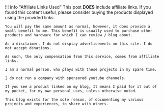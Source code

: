 !!! info "Affiliate Links Used"
    This post **DOES** include affiliate links. If you found this content useful, please consider buying the products displayed using the provided links.

    You will pay the same amount as normal, however, it does provide a small benefit to me. This benefit is usually used to purchase other products and hardware for which I can review / blog about.

    As a disclaimer, I do not display advertisements on this site. I do not accept donations.
    
    As such, the only compensation from this service, comes from affiliate links.

    I am a normal person, who plays with these projects in my spare time. 
    
    I do not run a company with sponsored youtube channels. 

    If you see a product linked on my blog, It means I paid for it out of my pocket, for my own personal uses, unless otherwise noted.

    This blog exists for the sole reason, of documenting my various projects and experiences, to share with others.